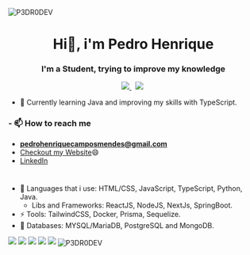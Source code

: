 <p align="left"> <img src="https://komarev.com/ghpvc/?username=P3DR0DEV&label=Profile%20views&color=0e75b6&style=flat" alt="P3DR0DEV" /> </p>
<h1 align="center">Hi👋, i'm Pedro Henrique</h1>
<h3 align="center">I'm a Student, trying to improve my knowledge</h3>

<p align="center"><a href="https://instagram.com/pedro_camposm" target="_blank">
    <img src="https://img.shields.io/badge/instagram-%23E4405F.svg?&style=for-the-badge&logo=instagram&logoColor=white" />        
  </a>&nbsp;
    <a href="https://twitter.com/esquilolo" target="_blank"><img src="https://img.shields.io/badge/Twitter-1DA1F2?style=for-the-badge&logo=twitter&logoColor=white" /></a>&nbsp;</p>

- 🤔 Currently learning Java and improving my skills with TypeScript.

<h3> - 📫 How to reach me</h3>

- **pedrohenriquecamposmendes@gmail.com**
- [Checkout my Website](https://pedromendes.dev)😄
- <a href="https://www.linkedin.com/in/pedro-cmendes/">LinkedIn</a>
   <!--Logo Languages-->
  #
- 🔭 Languages that i use: HTML/CSS, JavaScript, TypeScript, Python, Java.
  - Libs and Frameworks: ReactJS, NodeJS, NextJs, SpringBoot.
- ⚡ Tools: TailwindCSS, Docker, Prisma, Sequelize.
- 🌱 Databases: MYSQL/MariaDB, PostgreSQL and MongoDB.
<img src="https://skillicons.dev/icons?i=html,css,tailwind" />
<img src="https://skillicons.dev/icons?i=js,ts,python,java" />
<img src="https://skillicons.dev/icons?i=react,nextjs,nodejs,prisma,sequelize" />
<img src="https://skillicons.dev/icons?i=git,docker" />
<img src="https://skillicons.dev/icons?i=mysql,mongodb,postgres" />
<img align="center" src="https://github-readme-stats.vercel.app/api/top-langs?username=p3dr0dev&show_icons=true&locale=en&layout=compact" alt="P3DR0DEV" />
  <!--
  **P3DR0DEV/P3DR0DEV** is a ✨ _special_ ✨ repository because its `README.md` (this file) appears on your GitHub profile.

Here are some ideas to get you started:

- 🔭 I’m currently working on ...
- 🌱 I’m currently learning ...
- 👯 I’m looking to collaborate on ...
- 🤔 I’m looking for help with ...
- 💬 Ask me about ...
- 📫 How to reach me: ...
- 😄 Pronouns: ...
- ⚡ Fun fact: ...
  -->

